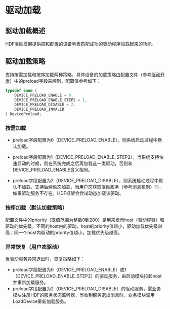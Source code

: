 # 驱动加载

## 驱动加载概述

HDF驱动框架提供把和配置的设备列表匹配成功的驱动程序加载起来的功能。

## 驱动加载策略

支持按需加载和按序加载两种策略，具体设备的加载策略由配置文件（参考[驱动开发](../driver/driver-hdf-development.md)）中的preload字段来控制，配置值参考如下：

```c
typedef enum {
    DEVICE_PRELOAD_ENABLE = 0,
    DEVICE_PRELOAD_ENABLE_STEP2 = 1,
    DEVICE_PRELOAD_DISABLE = 2,
    DEVICE_PRELOAD_INVALID
} DevicePreload;
```

### 按需加载

- preload字段配置为0（DEVICE_PRELOAD_ENABLE），则系统启动过程中默认加载。

- preload字段配置为1（DEVICE_PRELOAD_ENABLE_STEP2），当系统支持快速启动的时候，则在系统完成之后再加载这一类驱动，否则和DEVICE_PRELOAD_ENABLE含义相同。

- preload字段配置为2（DEVICE_PRELOAD_DISABLE），则系统启动过程中默认不加载，支持后续动态加载，当用户态获取驱动服务（参考[消息机制](../driver/driver-hdf-message-management.md)）时，如果驱动服务不存在，HDF框架会尝试动态加载该驱动。

### 按序加载（默认加载策略）

配置文件中的priority（取值范围为整数0到200）是用来表示host（驱动容器）和驱动的优先级。不同的host内的驱动，host的priority值越小，驱动加载优先级越高；同一个host内驱动的priority值越小，加载优先级越高。

### 异常恢复（用户态驱动）
当驱动服务异常退出时，恢复策略如下：
- preload字段配置为0（DEVICE_PRELOAD_ENABLE）或1（DEVICE_PRELOAD_ENABLE_STEP2）的驱动服务，由启动模块拉起host并重新加载服务。
- preload字段配置为2（DEVICE_PRELOAD_DISABLE）的驱动服务，需业务模块注册HDF的服务状态监听器，当收到服务退出消息时，业务模块调用LoadDevice重新加载服务。
